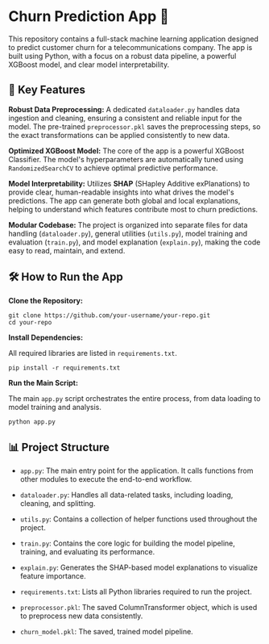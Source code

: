 # Churn Prediction App 📱

This repository contains a full-stack machine learning application designed to predict customer churn for a telecommunications company. The app is built using Python, with a focus on a robust data pipeline, a powerful XGBoost model, and clear model interpretability.

## 🚀 Key Features

**Robust Data Preprocessing:** A dedicated ```dataloader.py``` handles data ingestion and cleaning, ensuring a consistent and reliable input for the model. The pre-trained ```preprocessor.pkl``` saves the preprocessing steps, so the exact transformations can be applied consistently to new data.

**Optimized XGBoost Model:** The core of the app is a powerful XGBoost Classifier. The model's hyperparameters are automatically tuned using ```RandomizedSearchCV``` to achieve optimal predictive performance.

**Model Interpretability:** Utilizes **SHAP** (SHapley Additive exPlanations) to provide clear, human-readable insights into what drives the model's predictions. The app can generate both global and local explanations, helping to understand which features contribute most to churn predictions.

**Modular Codebase:** The project is organized into separate files for data handling (```dataloader.py```), general utilities (```utils.py```), model training and evaluation (```train.py```), and model explanation (```explain.py```), making the code easy to read, maintain, and extend.

## 🛠️ How to Run the App

**Clone the Repository:**

```
git clone https://github.com/your-username/your-repo.git
cd your-repo
```

**Install Dependencies:**

All required libraries are listed in ```requirements.txt```.

```
pip install -r requirements.txt
```

**Run the Main Script:**

The main ```app.py``` script orchestrates the entire process, from data loading to model training and analysis.

```
python app.py
```

## 📊 Project Structure

* ``` app.py ```: The main entry point for the application. It calls functions from other modules to execute the end-to-end workflow.

* ``` dataloader.py ```: Handles all data-related tasks, including loading, cleaning, and splitting.

* ``` utils.py ```: Contains a collection of helper functions used throughout the project.

* ``` train.py ```: Contains the core logic for building the model pipeline, training, and evaluating its performance.

* ``` explain.py ```: Generates the SHAP-based model explanations to visualize feature importance.

* ``` requirements.txt ```: Lists all Python libraries required to run the project.

* ``` preprocessor.pkl ```: The saved ColumnTransformer object, which is used to preprocess new data consistently.

* ``` churn_model.pkl ```: The saved, trained model pipeline.